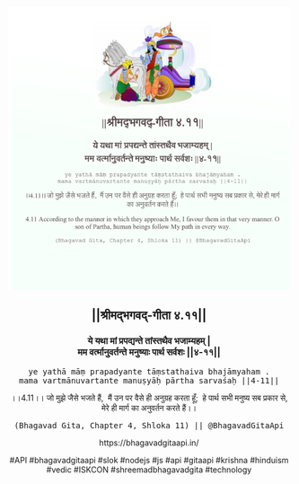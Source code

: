 <img src="../../asset/BG_4_11.png"/>
<center><h2>||श्रीमद्‍भगवद्‍-गीता ४.११||</h2>
<h3>ये यथा मां प्रपद्यन्ते तांस्तथैव भजाम्यहम् |<br/>मम वर्त्मानुवर्तन्ते मनुष्याः पार्थ सर्वशः ||४-११||</h3>
<pre>ye yathā māṃ prapadyante tāṃstathaiva bhajāmyaham .<br/>mama vartmānuvartante manuṣyāḥ pārtha sarvaśaḥ ||4-11||</pre>
<p>।।4.11।। जो मुझे जैसे भजते हैं,  मैं उन पर वैसे ही अनुग्रह करता हूँ;  हे पार्थ सभी मनुष्य सब प्रकार से, मेरे ही मार्ग का अनुवर्तन करते हैं।।</p>
<pre>(Bhagavad Gita, Chapter 4, Shloka 11) || @BhagavadGitaApi</pre><p>https://bhagavadgitaapi.in/</p><p>#API #bhagavadgitaapi #slok #nodejs #js #api #gitaapi #krishna #hinduism #vedic #ISKCON #shreemadbhagavadgita #technology</p></center>